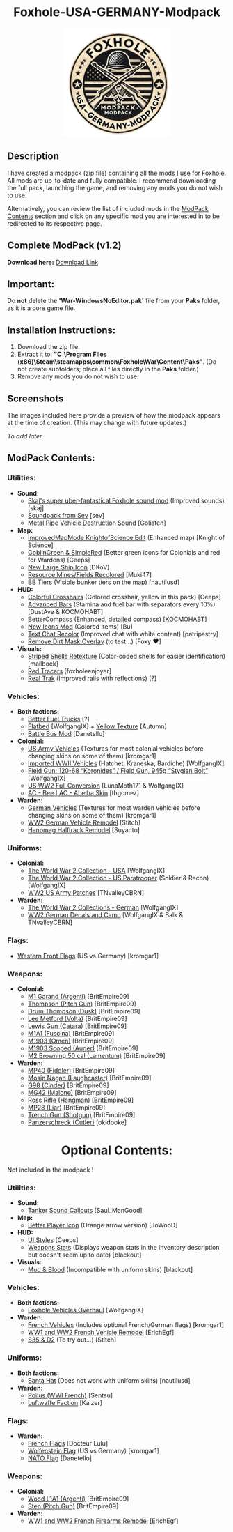 **<h1 align="center">Foxhole-USA-GERMANY-Modpack</h1>**

<p align="center">
  <img src="src/static/img/logo.png" alt="logo" width="250">
</p>

## Description

I have created a modpack (zip file) containing all the mods I use for Foxhole. All mods are up-to-date and fully compatible. I recommend downloading the full pack, launching the game, and removing any mods you do not wish to use.

Alternatively, you can review the list of included mods in the [ModPack Contents](#modpack-contents) section and click on any specific mod you are interested in to be redirected to its respective page.

<!-- Alternatively, you can download the files divided into categories. However, this approach is less intuitive as it may be harder to understand the function of each file. (**Note: These category files are outdated for now, do not use**).

Another option is to review the list of included mods in the first comments of the post and click on any specific mod you are interested in to be redirected to its respective page. -->

## Complete ModPack (v1.2)
**Download here:**
<a href="https://drive.google.com/file/d/12xMKNTcYYfXOtQ03mqKk0KITDkFow0LD/view?usp=drive_link" target="_blank">Download Link</a>

<!-- ## By Categories (Outdated)

### Utilities:
[Download Link](https://drive.google.com/file/d/137X8eCT39pwKnSrGPsarN7CvG__CvFuv/view?usp=drive_link)

### Vehicles:
[Download Link](https://drive.google.com/file/d/139G5tvWvsYWiYwrRk_px9ebqc-WgkGnM/view?usp=drive_link)

### Uniforms:
[Download Link](https://drive.google.com/file/d/13EnUm8wTJStisW2NLK_rsgZ3xuxBUgOJ/view?usp=drive_link)

### Flags:
[Download Link](https://drive.google.com/file/d/13CWzjyZ5F3REaHFmLcSl7ayMJrR2nd1J/view?usp=drive_link)

### Weapons:
[Download Link](https://drive.google.com/file/d/13GKnOy3kNwC0708uyON6Ue-4kKF_eG3K/view?usp=drive_link) -->

## Important:
Do **not** delete the **'War-WindowsNoEditor.pak'** file from your **Paks** folder, as it is a core game file.

## Installation Instructions:
1. Download the zip file.
2. Extract it to: **"C:\Program Files (x86)\Steam\steamapps\common\Foxhole\War\Content\Paks"**. (Do not create subfolders; place all files directly in the **Paks** folder.)
3. Remove any mods you do not wish to use.

## Screenshots
The images included here provide a preview of how the modpack appears at the time of creation. (This may change with future updates.)

*To add later.*
## ModPack Contents:

### Utilities:
- **Sound:**
  - [Skaj's super uber-fantastical Foxhole sound mod](https://skaj999.itch.io/super-uber-fantastical-foxhole-sound-mod) (Improved sounds) [skaj]
  - [Soundpack from Sev](https://www.nexusmods.com/foxhole/mods/102) [sev]
  - [Metal Pipe Vehicle Destruction Sound](https://goliaten.itch.io/foxhole-metal-pipe-vehicle-destruction-sound) [Goliaten]
- **Map:**
  - [ImprovedMapMode KnightofScience Edit](https://knight-of-science.itch.io/improved-map-mod-kos-edit) (Enhanced map) [Knight of Science]
  - [GoblinGreen & SimpleRed](https://ceeps.itch.io/chadblue-simplered-ui) (Better green icons for Colonials and red for Wardens) [Ceeps]
  - [New Large Ship Icon](https://dkov.itch.io/foxhole-new-large-ship-icon) [DKoV]
  - [Resource Mines/Fields Recolored](https://muki47.itch.io/foxhole-resource-minesfields-recolored) [Muki47]
  - [BB Tiers](https://nautilusd.itch.io/bb-tiers) (Visible bunker tiers on the map) [nautilusd]
- **HUD:**
  - [Colorful Crosshairs](https://ceeps.itch.io/colorful-crosshairs) (Colored crosshair, yellow in this pack) [Ceeps]
  - [Advanced Bars](https://www.nexusmods.com/foxhole/mods/29) (Stamina and fuel bar with separators every 10%) [DustAve & KOCMOHABT]
  - [BetterCompass](https://www.nexusmods.com/foxhole/mods/27) (Enhanced, detailed compass) [KOCMOHABT]
  - [New Icons Mod](https://rainbowbu.itch.io/new-icons-modfoxhole) (Colored items) [Bu]
  - [Text Chat Recolor](https://www.nexusmods.com/foxhole/mods/127) (Improved chat with white content) [patripastry]
  - [Remove Dirt Mask Overlay](https://wowitsafox.itch.io/foxhole-remove-dirt-mask-overlay) (to test...) [Foxy ♥]
- **Visuals:**
  - [Striped Shells Retexture](https://www.nexusmods.com/foxhole/mods/105) (Color-coded shells for easier identification) [mailbock]
  - [Red Tracers](https://foxholeenjoyer.itch.io/redtracers) [foxholeenjoyer]
  - [Real Trak](https://discord.com/channels/344477723495759876/1042250271281127425/1090921702613073980) (Improved rails with reflections) [?]

### Vehicles:
- **Both factions:**
  - [Better Fuel Trucks](https://discord.com/channels/344477723495759876/1042250271281127425/1100476939648630804) [?]
  - [Flatbed](https://www.nexusmods.com/foxhole/mods/52) [WolfgangIX] + [Yellow Texture](https://discord.com/channels/867256068475977748/1283097872790851687/1283097872790851687) [Autumn]
  - [Battle Bus Mod](https://danetello.itch.io/foxhole-battle-bus-mod) [Danetello]
- **Colonial:**
  - [US Army Vehicles](https://www.nexusmods.com/foxhole/mods/35) (Textures for most colonial vehicles before changing skins on some of them) [kromgar1]
  - [Imported WWII Vehicles](https://www.nexusmods.com/foxhole/mods/87) (Hatchet, Kraneska, Bardiche) [WolfgangIX]
  - [Field Gun: 120-68 “Koronides” / Field Gun, 945g “Stygian Bolt”](https://www.nexusmods.com/foxhole/mods/52) [WolfgangIX]
  - [US WW2 Full Conversion](https://discord.com/channels/867256068475977748/1222946596241539112/1236724193463242792) [LunaMoth171 & WolfgangIX]
  - [AC - Bee | AC - Abelha Skin](https://thgomez.itch.io/ac-bee-ubge-doctrine-skin) [thgomez]
- **Warden:**
  - [German Vehicles](https://www.nexusmods.com/foxhole/mods/45) (Textures for most warden vehicles before changing skins on some of them) [kromgar1]
  - [WW2 German Vehicle Remodel](https://www.nexusmods.com/foxhole/mods/111) [Stitch]
  - [Hanomag Halftrack Remodel](https://suyanto.itch.io/foxhole-hanomag-halftrack-remodel) [Suyanto]

### Uniforms:
- **Colonial:**
  - [The World War 2 Collection - USA](https://www.nexusmods.com/foxhole/mods/39) [WolfgangIX]
  - [The World War 2 Collection - US Paratrooper](https://www.nexusmods.com/foxhole/mods/50) (Soldier & Recon) [WolfgangIX]
  - [WW2 US Army Patches](https://tnvalleycbrn.itch.io/ww2-us-army-patches) [TNvalleyCBRN]
- **Warden:**
  - [The World War 2 Collections - German](https://www.nexusmods.com/foxhole/mods/40) [WolfgangIX]
  - [WW2 German Decals and Camo](https://www.nexusmods.com/foxhole/mods/53) [WolfgangIX & Balk & TNvalleyCBRN]

### Flags:
- [Western Front Flags](https://www.nexusmods.com/foxhole/mods/45) (US vs Germany) [kromgar1]

### Weapons:
- **Colonial:**
  - [M1 Garand (Argenti)](https://britempire09.itch.io/m1-garand-for-argenti) [BritEmpire09]
  - [Thompson (Pitch Gun)](https://britempire09.itch.io/thompson-m1928a1-for-pitch-gun) [BritEmpire09]
  - [Drum Thompson (Dusk)](https://britempire09.itch.io/drum) [BritEmpire09]
  - [Lee Metford (Volta)](https://britempire09.itch.io/lee-metford-rifle-for-volta) [BritEmpire09]
  - [Lewis Gun (Catara)](https://britempire09.itch.io/lewis-gun-alt-version-for-catara) [BritEmpire09]
  - [M1A1 (Fuscina)](https://britempire09.itch.io/m1a1) [BritEmpire09]
  - [M1903 (Omen)](https://britempire09.itch.io/m1903-for-omen) [BritEmpire09]
  - [M1903 Scoped (Auger)](https://britempire09.itch.io/m1903-scoped-for-auger) [BritEmpire09]
  - [M2 Browning 50 cal (Lamentum)](https://britempire09.itch.io/50cal-for-collie-tripod-mg) [BritEmpire09]
- **Warden:**
  - [MP40 (Fiddler)](https://britempire09.itch.io/mp40-for-fiddler) [BritEmpire09]
  - [Mosin Nagan (Laughcaster)](https://britempire09.itch.io/waw-mosin-for-loughcaster) [BritEmpire09]
  - [G98 (Cinder)](https://britempire09.itch.io/g98-for-clancy-cinder) [BritEmpire09]
  - [MG42 (Malone)](https://britempire09.itch.io/mg42-redux-for-malone) [BritEmpire09]
  - [Ross Rifle (Hangman)](https://britempire09.itch.io/ross-rifle-for-hangman) [BritEmpire09]
  - [MP28 (Liar)](https://britempire09.itch.io/mp28-for-liar) [BritEmpire09]
  - [Trench Gun (Shotgun)](https://britempire09.itch.io/trenchgun-for-shotgun) [BritEmpire09]
  - [Panzerschreck (Cutler)](https://okidoooke.itch.io/world-war-ii-infantry-weapons) [okidooke]

**<h1 align="center">Optional Contents:</h1>**
Not included in the modpack !

### Utilities:
- **Sound:**
  - [Tanker Sound Callouts](https://saul-mangood.itch.io/tanker-callouts) [Saul_ManGood]
- **Map:**
  - [Better Player Icon](https://j0w00d.itch.io/better-player-icon) (Orange arrow version) [JoWooD]
- **HUD:**
  - [UI Styles](https://ceeps.itch.io/foxhole-ui-styles) [Ceeps]
  - [Weapons Stats](https://discord.com/channels/867256068475977748/1200427677652365363/1200427677652365363) (Displays weapon stats in the inventory description but doesn't seem up to date) [blackout]
- **Visuals:**
  - [Mud & Blood](https://biackout.itch.io/shit-grenade-private-throw-it-back-now) (Incompatible with uniform skins) [blackout]

### Vehicles:
- **Both factions:**
  - [Foxhole Vehicles Overhaul](https://www.nexusmods.com/foxhole/mods/10) [WolfgangIX]
- **Warden:**
  - [French Vehicles](https://www.nexusmods.com/foxhole/mods/38) (Includes optional French/German flags) [kromgar1]
  - [WW1 and WW2 French Vehicle Remodel](https://www.nexusmods.com/foxhole/mods/109) [ErichEgf]
  - [S35 & D2](https://discord.com/channels/867256068475977748/937779375942815825/1255343295689658368) (To try out...) [Stitch]

### Uniforms:
- **Both factions:**
  - [Santa Hat](https://nautilusd.itch.io/santa-hat) (Does not work with uniform skins) [nautilusd]
- **Warden:**
  - [Poilus (WWI French)](https://sentsu.itch.io/foxhole-warden-french-ww1-poilus) [Sentsu]
  - [Luftwaffe Faction](https://www.nexusmods.com/foxhole/mods/89) [Kaizer]

### Flags:
- **Warden:**
  - [French Flags](https://www.nexusmods.com/foxhole/mods/69) [Docteur Lulu]
  - [Wolfenstein Flag](https://www.nexusmods.com/foxhole/mods/45) (US vs Germany) [kromgar1]
  - [NATO Flag](https://discord.com/channels/867256068475977748/1191260498948268132/1304585617514037248) [Danetello]

### Weapons:
- **Colonial:**
  - [Wood L1A1 (Argenti)](https://britempire09.itch.io/wood-l1a1-for-argenti) [BritEmpire09]
  - [Sten (Pitch Gun)](https://britempire09.itch.io/sten-for-pitch-gun) [BritEmpire09]
- **Warden:**
  - [WW1 and WW2 French Firearms Remodel](https://www.nexusmods.com/foxhole/mods/110) [ErichEgf]